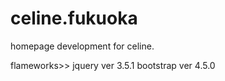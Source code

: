 # celine.fukuoka
homepage development for celine.

flameworks>>
jquery ver 3.5.1
bootstrap ver 4.5.0
